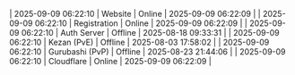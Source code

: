 | 2025-09-09 06:22:10 | Website | Online | 2025-09-09 06:22:09 |
| 2025-09-09 06:22:10 | Registration | Online | 2025-09-09 06:22:09 |
| 2025-09-09 06:22:10 | Auth Server | Offline | 2025-08-18 09:33:31 |
| 2025-09-09 06:22:10 | Kezan (PvE) | Offline | 2025-08-03 17:58:02 |
| 2025-09-09 06:22:10 | Gurubashi (PvP) | Offline | 2025-08-23 21:44:06 |
| 2025-09-09 06:22:10 | Cloudflare | Online | 2025-09-09 06:22:09 |

